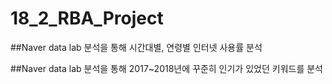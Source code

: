 # 18_2_RBA_Project
##Naver data lab 분석을 통해 시간대별, 연령별 인터넷 사용률 분석

##Naver data lab 분석을 통해 2017~2018년에 꾸준히 인기가 있었던 키워드를 분석
